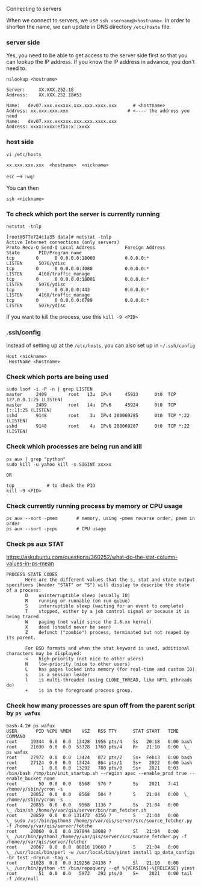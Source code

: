 Connecting to servers

When we connect to servers, we use `ssh username@<hostname>`. In order to shorten the name, we can update in DNS directory `/etc/hosts` file. 

### server side
Yes, you need to be able to get access to the server side first so that you can lookup the IP address. If you know the IP address in advance, you don't need to. 
```
nslookup <hostname>

Server:		XX.XXX.252.18
Address:	XX.XXX.252.18#53

Name:	dev07.xxx.xxxxxx.xxx.xxx.xxxx.xxx      # <hostname>
Address: xx.xxx.xxx.xxx                      # <---- the address you need
Name:	dev07.xxx.xxxxxx.xxx.xxx.xxxx.xxx
Address: xxxx:xxxx:efxx:x::xxxx
```

### host side
```
vi /etc/hosts

xx.xxx.xxx.xxx  <hostname>  <nickname>
```

`esc` --> `:wq!`

You can then 
```
ssh <nickname>
```

### To check which port the server is currently running 

```
netstat -tnlp

[root@577e724c1a35 data]# netstat -tnlp
Active Internet connections (only servers)
Proto Recv-Q Send-Q Local Address           Foreign Address         State       PID/Program name    
tcp        0      0 0.0.0.0:18000           0.0.0.0:*               LISTEN      5076/ydisc          
tcp        0      0 0.0.0.0:4080            0.0.0.0:*               LISTEN      4168/traffic_manage 
tcp        0      0 0.0.0.0:18001           0.0.0.0:*               LISTEN      5076/ydisc          
tcp        0      0 0.0.0.0:443             0.0.0.0:*               LISTEN      4168/traffic_manage 
tcp        0      0 0.0.0.0:6789            0.0.0.0:*               LISTEN      5076/ydisc   
```
If you want to kill the process, use this `kill -9 <PID>`

### .ssh/config 

Instead of setting up at the `/etc/hosts`, you can also set up in `~/.ssh/config` 

```
Host <nickname>
 HostName <hostname>
```

### Check which ports are being used 

```
sudo lsof -i -P -n | grep LISTEN
master     2409        root   13u  IPv4     45923      0t0  TCP 127.0.0.1:25 (LISTEN)
master     2409        root   14u  IPv6     45924      0t0  TCP [::1]:25 (LISTEN)
sshd       9148        root    3u  IPv4 200069285      0t0  TCP *:22 (LISTEN)
sshd       9148        root    4u  IPv6 200069287      0t0  TCP *:22 (LISTEN)
```

### Check which processes are being run and kill 

```
ps aux | grep "python"
sudo kill -u yahoo kill -s SIGINT xxxxx

OR

top            # to check the PID
kill -9 <PID>
```

### Check currently running process by memory or CPU usage 

```
ps aux --sort -pmem       # memory, using -pmem reverse order, pmem in order
ps aux --sort -pcpu       # CPU usage
```

### Check ps aux STAT 

https://askubuntu.com/questions/360252/what-do-the-stat-column-values-in-ps-mean

```
PROCESS STATE CODES
       Here are the different values that the s, stat and state output specifiers (header "STAT" or "S") will display to describe the state of a process:
       D    uninterruptible sleep (usually IO)
       R    running or runnable (on run queue)
       S    interruptible sleep (waiting for an event to complete)
       T    stopped, either by a job control signal or because it is being traced.
       W    paging (not valid since the 2.6.xx kernel)
       X    dead (should never be seen)
       Z    defunct ("zombie") process, terminated but not reaped by its parent.

       For BSD formats and when the stat keyword is used, additional characters may be displayed:
       <    high-priority (not nice to other users)
       N    low-priority (nice to other users)
       L    has pages locked into memory (for real-time and custom IO)
       s    is a session leader
       l    is multi-threaded (using CLONE_THREAD, like NPTL pthreads do)
       +    is in the foreground process group.
```

### Check how many processes are spun off from the parent script by `ps wafux`

```
bash-4.2# ps wafux
USER       PID %CPU %MEM    VSZ   RSS TTY      STAT START   TIME COMMAND
root     19344  0.0  0.0  13428  1956 pts/4    Ss   20:18   0:00 bash
root     21030  0.0  0.0  53328  1760 pts/4    R+   21:10   0:00  \_ ps wafux
root     27972  0.0  0.0  13424   872 pts/2    Ss+  Feb13   0:00 bash
root     27124  0.0  0.0  13424   864 pts/1    Ss+   2022   0:00 bash
root         1  0.0  0.0  13292   780 pts/0    Ss+   2021   0:03 /bin/bash /tmp/bin/init_startup.sh --region apac --enable_prod true --enable_bucket none
root        50  0.0  0.0   8568   576 ?        Ss    2021   7:41 /home/y/sbin/ycron -s
root     20852  0.0  0.0   8568   504 ?        S    21:04   0:00  \_ /home/y/sbin/ycron -s
root     20855  0.0  0.0   9568  1136 ?        Ss   21:04   0:00      \_ /bin/sh /home/y/var/qis/server/bin/run_fetcher.sh
root     20859  0.0  0.0 131472  4356 ?        S    21:04   0:00          \_ sudo /usr/bin/python3 /home/y/var/qis/server/src/source_fetcher.py -f /home/y/var/qis/server/fetche
root     20860  0.0  0.0 197844 18088 ?        Sl   21:04   0:00              \_ /usr/bin/python3 /home/y/var/qis/server/src/source_fetcher.py -f /home/y/var/qis/server/fetcher
root     20867  0.0  0.0  86816 19660 ?        S    21:04   0:00                  \_ /usr/local/bin/perl -w /usr/local/bin/yinst install qp_data_configs -br test -dryrun -tag s
root     21028  0.8  0.0 319256 24136 ?        Sl   21:10   0:00                      \_ /usr/bin/python -tt /bin/repoquery --qf %{VERSION}-%{RELEASE} yinst
root        51  0.0  0.0   5972   292 pts/0    S+    2021   0:00 tail -f /dev/null
```

